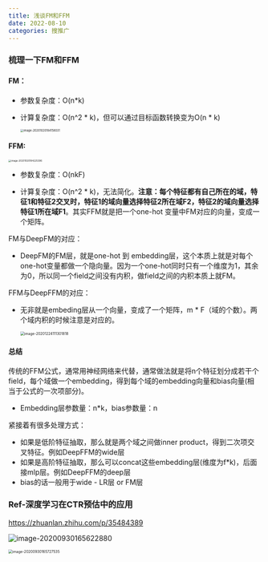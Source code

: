 ```yaml
---
title: 浅谈FM和FFM
date: 2022-08-10
categories: 搜推广
---
```


### 梳理一下FM和FFM

#### FM：

- 参数复杂度：O(n*k)

- 计算复杂度：O(n^2 * k)，但可以通过目标函数转换变为O(n * k)

  <img src="https://tva1.sinaimg.cn/large/e6c9d24ely1h51s7wzr2jj20vi0o2jts.jpg" alt="image-20201020184158031" style="zoom:40%;" />

#### FFM:

<img src="https://tva1.sinaimg.cn/large/e6c9d24ely1h51s81aqi6j20z405waai.jpg" alt="image-20201020184225396" style="zoom:33%;" />

- 参数复杂度：O(nkF)

- 计算复杂度：O(n^2 * k)，无法简化。**注意：每个特征都有自己所在的域，特征1和特征2交叉时，特征1的域向量选择特征2所在域F2，特征2的域向量选择特征1所在域F1**。其实FFM就是把一个one-hot 变量中FM对应的向量，变成一个矩阵。

  

FM与DeepFM的对应：

- DeepFM的FM层，就是one-hot 到 embedding层，这个本质上就是对每个one-hot变量都做一个隐向量。因为一个one-hot同时只有一个维度为1，其余为0，所以同一个field之间没有内积，做field之间的内积本质上就FM。

FFM与DeepFFM的对应：

- 无非就是embeding层从一个向量，变成了一个矩阵，m * F（域的个数）。两个域内积的时候注意是对应的。

  <img src="https://tva1.sinaimg.cn/large/e6c9d24ely1h52t2v1247j214q0m8q6y.jpg" alt="image-20201224111301818" style="zoom:50%;" />



#### 总结

传统的FFM公式，通常用神经网络来代替，通常做法就是将n个特征划分成若干个field，每个域做一个embedding，得到每个域的embedding向量和bias向量(相当于公式的一次项部分)。

- Embedding层参数量：n*k，bias参数量：n

紧接着有很多处理方式：

- 如果是低阶特征抽取，那么就是两个域之间做inner product，得到二次项交叉特征。例如DeepFFM的wide层
- 如果是高阶特征抽取，那么可以concat这些embedding层(维度为f*k)，后面接mlp层。例如DeepFFM的deep层
- bias的话一般用于wide - LR层 or FM层



### Ref-深度学习在CTR预估中的应用

https://zhuanlan.zhihu.com/p/35484389

![image-20200930165622880](https://tva1.sinaimg.cn/large/e6c9d24ely1h52t33n92ej212s0n4adv.jpg)



<img src="https://tva1.sinaimg.cn/large/e6c9d24ely1h52t387vlhj20zs0u042t.jpg" alt="image-20200930165727535" style="zoom:50%;" />


